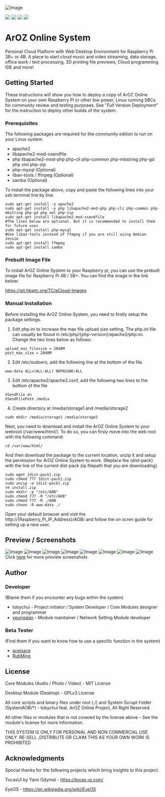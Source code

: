 ![Image](img/banner.png?raw=true)

<img src="https://img.shields.io/badge/License-Partially%20Open%20Source-blue"> <img src="https://img.shields.io/badge/Build-Community-brightgreen"> <img src="https://img.shields.io/badge/Device-Raspberry%20Pi%203B%2B%20%2F%204B-red"> <img src="https://img.shields.io/badge/Made%20In-Hong%20Kong-blueviolet">

# ArOZ Online System
Personal Cloud Platform with Web Desktop Environment for Raspberry Pi 3B+ or 4B. A place to start cloud music and video streaming, data storage, office work / text processing, 3D printing file previews, Cloud programming IDE and more!

## Getting Started
These instructions will show you how to deploy a copy of ArOZ Online System on your own Raspberry Pi or other low power, Linux running SBCs for community review and testing purposes. See "Full Version Deployment" for the instruction to deploy other builds of the system.

### Prerequisites
The following packages are required for the community edition to run on your Linux system.
- apache2
- libapache2-mod-xsendfile
- php libapache2-mod-php php-cli php-common php-mbstring php-gd php xml php-zip
- php-mysql (Optional)
- libav-tools / ffmpeg (Optional)
- samba (Optional)

To install the package above, copy and paste the following lines into your ssh terminal line by line.
```
sudo apt-get install -y apache2
sudo apt-get install -y php libapache2-mod-php php-cli php-common php-mbstring php-gd php xml php-zip 
sudo apt-get install libapache2-mod-xsendfile
#The lines below are optional. But it is recommended to install them for future uses
sudo apt-get install php-mysql
#Use libav-tools instead of ffmpeg if you are still using Debian Jessie
sudo apt-get install ffmpeg
sudo apt-get install samba
```
### Prebuilt Image File
To install ArOZ Online System to your Raspberry pi, you can use the prebuilt image file for Raspberry Pi 4B / 3B+. You can find the image in the link below:

https://git.hkwtc.org/TC/aCloud-Images

### Manual Installation
Before installing the ArOZ Online System, you need to firstly setup the package settings. 

1. Edit php.ini to increase the max file upload size setting. The php.ini file can usually be found in /etc/php/{php-version}/apache2/php.ini. Change the two lines below as follows:
  ```
  upload_max_filesize = 2048M
  post_max_size = 2048M
  ```
  
2. Edit /etc/sudoers, add the following line at the bottom of the file.
  ```
  www-data ALL=(ALL:ALL) NOPASSWD:ALL
  ```
  
3. Edit /etc/apache2/apache2.conf, add the following two lines to the bottom of the file
  ```
  XSendFile on
  XSendFilePath /media
  ```
  
4. Create directory at /media/storage1 and /media/storage2
  ```
  sudo mkdir /media/storage1 /media/storage2
  ```
Next, you need to download and install the ArOZ Online System to your webroot (/var/www/html/).
To do so, you can firsly move into the web root with the following command:
  ```
  cd /var/www/html/
  ```
And then download the package to the current location, unzip it and setup the permission for ArOZ Online System to work.
(Replace the {dist-pack} with the link of the current dist-pack zip filepath that you are downloading)
  ```
  sudo wget {dist-pack}.zip
  sudo chmod 777 {dist-pack}.zip
  sudo unzip -o {dist-pack}.zip
  rm install.zip
  sudo mkdir -p "/etc/AOB"
  sudo chmod 777 -R "/etc/AOB"
  sudo chmod 777 -R ./AOB
  sudo chown -R www-data ./
  ```
  
  Open your default browser and visit the http://{Raspberry_Pi_IP_Address}/AOB/ and follow the on scren guide for setting up a new user.

## Preview / Screenshots
![Image](img/screenshots/audio.png?raw=true)
![Image](img/screenshots/photo.png?raw=true)
![Image](img/screenshots/video.png?raw=true)
![Image](img/screenshots/listmenu.png?raw=true)
![Image](img/screenshots/fileexp.png?raw=true)
![Image](img/screenshots/async-fileopr.png?raw=true)
![Image](img/screenshots/diskman.png?raw=true)
![Image](img/screenshots/settings.png?raw=true)
Click <a href="https://github.com/tobychui/ArOZ-Online-System/tree/master/img/screenshots">here</a> for more preview screenshots

## Author
### Developer
(Blame them if you encounter any bugs within the system)
* tobychui - Project initiator / System Developer / Core Modules designer and programmer
* <a href="https://github.com/yeungalan">yeungalan</a> - Module maintainer / Network Setting Module developer

### Beta Tester
(Find them if you want to know how to use a specific function in the system)
* <a href="https://github.com/aceisace">aceisace</a>
* <a href="https://github.com/RubMing">RubMing</a>

## License
Core Modules (Audio / Photo / Video) - MIT License

Desktop Module (Desktop) - GPLv3 License

All core scripts and binary files under root (./) and System Scrupt Folder (SystemAOB/*) - tobychui feat. ArOZ Online Project, All Right Reserved.

All other files or modules that is not covered by the license above - See the module's license for more information.

THIS SYSTEM IS ONLY FOR PERSONAL AND NON COMMERCIAL USE ONLY. RE-SELL ,DISTRIBUTE OR CLAIM THIS AS YOUR OWN WORK IS PROHIBITED

## Acknowledgments
Special thanks for the following projects which bring insights to this project.

TocasUI by Yami Odymel - https://tocas-ui.com/ 

EyeOS - https://en.wikipedia.org/wiki/EyeOS



